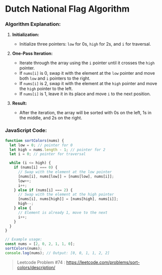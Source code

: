# Dutch National Flag Algorithm

### Algorithm Explanation:

1. **Initialization:**

   - Initialize three pointers: `low` for 0s, `high` for 2s, and `i` for traversal.

2. **One-Pass Iteration:**

   - Iterate through the array using the `i` pointer until it crosses the `high` pointer.
   - If `nums[i]` is 0, swap it with the element at the `low` pointer and move both `low` and `i` pointers to the right.
   - If `nums[i]` is 2, swap it with the element at the `high` pointer and move the `high` pointer to the left.
   - If `nums[i]` is 1, leave it in its place and move `i` to the next position.

3. **Result:**
   - After the iteration, the array will be sorted with 0s on the left, 1s in the middle, and 2s on the right.

### JavaScript Code:

```javascript
function sortColors(nums) {
  let low = 0; // pointer for 0
  let high = nums.length - 1; // pointer for 2
  let i = 0; // pointer for traversal

  while (i <= high) {
    if (nums[i] === 0) {
      // Swap with the element at the low pointer
      [nums[i], nums[low]] = [nums[low], nums[i]];
      low++;
      i++;
    } else if (nums[i] === 2) {
      // Swap with the element at the high pointer
      [nums[i], nums[high]] = [nums[high], nums[i]];
      high--;
    } else {
      // Element is already 1, move to the next
      i++;
    }
  }
}

// Example usage:
const nums = [2, 0, 2, 1, 1, 0];
sortColors(nums);
console.log(nums); // Output: [0, 0, 1, 1, 2, 2]
```

> Leetcode Problem #74 : https://leetcode.com/problems/sort-colors/description/
